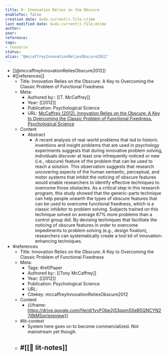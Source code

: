 ```yaml
---
title: R- Innovation Relies on the Obscure
enableToc: false
creation date: $=dv.current().file.ctime
last modified date: $=dv.current().file.mtime
author: 
year: 
reference: 
tags:
- resource
status: 
alias: "@mccaffreyInnovationReliesObscure2012"
---
```

- [[@mccaffreyInnovationReliesObscure2012]]
- #[[references]]
    - Title: Innovation Relies on the Obscure: A Key to Overcoming the Classic Problem of Functional Fixedness
    - Meta:
        - Authored by:: [[T. McCaffrey]] 
        - Year: [[2012]]
        - Publication: Psychological Science
        - URL: [McCaffrey (2012). Innovation Relies on the Obscure: A Key to Overcoming the Classic Problem of Functional Fixedness. Psychological Science](undefined)
    - Content
        - Abstract
            - A recent analysis of real-world problems that led to historic inventions and insight problems that are used in psychology experiments suggests that during innovative problem solving, individuals discover at least one infrequently noticed or new (i.e., obscure) feature of the problem that can be used to reach a solution. This observation suggests that research uncovering aspects of the human semantic, perceptual, and motor systems that inhibit the noticing of obscure features would enable researchers to identify effective techniques to overcome those obstacles. As a critical step in this research program, this study showed that the generic-parts technique can help people unearth the types of obscure features that can be used to overcome functional fixedness, which is a classic inhibitor to problem solving. Subjects trained on this technique solved on average 67% more problems than a control group did. By devising techniques that facilitate the noticing of obscure features in order to overcome impediments to problem solving (e.g., design fixation), researchers can systematically create a tool kit of innovation-enhancing techniques.
- #references
    - Title: Innovation Relies on the Obscure: A Key to Overcoming the Classic Problem of Functional Fixedness
    - Meta:
        - Tags: #ref/Paper
        - Authored by::  [[Tony McCaffrey]]
        - Year: [[2012]]
        - Publication: Psychological Science
        - URL: 
        - Citekey: mccaffreyInnovationReliesObscure2012
    - Content
        - {{iframe: https://drive.google.com/file/d/1yvFObe2j53ppmSXeB5QNCYN27jBtMSqr/preview}}
    - #lit-context
        - System here goes on to become commercialized. Not mainstream yet though.
    - #[[📝 lit-notes]]
        - 
